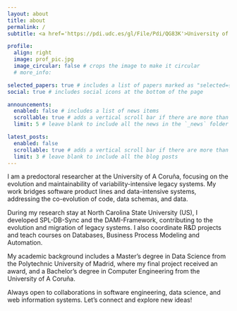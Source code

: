```yaml
---
layout: about
title: about
permalink: /
subtitle: <a href='https://pdi.udc.es/gl/File/Pdi/QG83K'>University of A Coruña</a>. A Coruña, Spain. 

profile:
  align: right
  image: prof_pic.jpg
  image_circular: false # crops the image to make it circular
  # more_info:

selected_papers: true # includes a list of papers marked as "selected={true}"
social: true # includes social icons at the bottom of the page

announcements:
  enabled: false # includes a list of news items
  scrollable: true # adds a vertical scroll bar if there are more than 3 news items
  limit: 5 # leave blank to include all the news in the `_news` folder

latest_posts:
  enabled: false
  scrollable: true # adds a vertical scroll bar if there are more than 3 new posts items
  limit: 3 # leave blank to include all the blog posts
---
```


I am a predoctoral researcher at the University of A Coruña, focusing on the evolution and maintainability of variability-intensive legacy systems. My work bridges software product lines and data-intensive systems, addressing the co-evolution of code, data schemas, and data.

During my research stay at North Carolina State University (US), I developed SPL-DB-Sync and the DAMI-Framework, contributing to the evolution and migration of legacy systems. I also coordinate R&D projects and teach courses on Databases, Business Process Modeling and Automation.

My academic background includes a Master’s degree in Data Science from the Polytechnic University of Madrid, where my final project received an award, and a Bachelor’s degree in Computer Engineering from the University of A Coruña.

Always open to collaborations in software engineering, data science, and web information systems. Let’s connect and explore new ideas!

<!-- Write your biography here. Tell the world about yourself. Link to your favorite [subreddit](http://reddit.com). You can put a picture in, too. The code is already in, just name your picture `prof_pic.jpg` and put it in the `img/` folder.

Put your address / P.O. box / other info right below your picture. You can also disable any of these elements by editing `profile` property of the YAML header of your `_pages/about.md`. Edit `_bibliography/papers.bib` and Jekyll will render your [publications page](/al-folio/publications/) automatically.

Link to your social media connections, too. This theme is set up to use [Font Awesome icons](https://fontawesome.com/) and [Academicons](https://jpswalsh.github.io/academicons/), like the ones below. Add your Facebook, Twitter, LinkedIn, Google Scholar, or just disable all of them. -->
